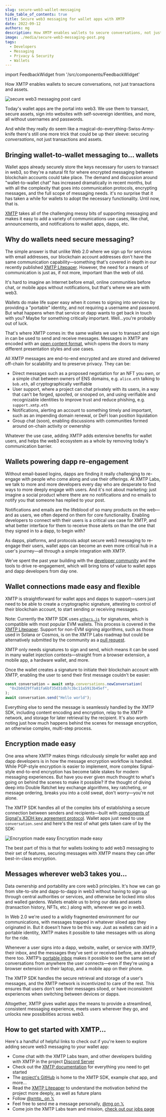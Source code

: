 ```yaml
---
slug: secure-web3-wallet-messaging
hide_table_of_contents: true
title: Secure web3 messaging for wallet apps with XMTP
date: 2022-09-12
authors: mg
description: How XMTP enables wallets to secure conversations, not just transactions and assets.
image: ./media/secure-web3-messaging-post.png
tags:
  - Developers
  - Messaging
  - Privacy & Security
  - Wallets
---
```


import FeedbackWidget from '/src/components/FeedbackWidget'

How XMTP enables wallets to secure conversations, not just transactions and assets.

![secure web3 messaging post card](./media/secure-web3-messaging-post.png)

<!--truncate-->

Today's wallet apps are the portal into web3. We use them to transact, secure assets, sign into websites with self-sovereign identities, and more, all without usernames and passwords.

And while they really do seem like a magical-do-everything-Swiss-Army-knife there's still one more trick that could be up their sleeve: securing _conversations_, not just transactions and assets.

## Bringing wallet-to-wallet messaging to... wallets

Wallet apps already securely store the keys necessary for users to transact in web3, so they're a natural fit for where encrypted messaging between blockchain accounts could take place. The demand and discussion around "wallet-to-wallet chat" has increased dramatically in recent months, but with all the complexity that goes into communication protocols, encrypting messages, and the full scope of messaging needs. it's no surprise that it has taken a while for wallets to adopt the necessary functionality. Until now, that is.

[XMTP](/docs/introduction) takes all of the challenging messy bits of supporting messaging and makes it easy to add a variety of communications use cases, like chat, announcements, and notifications to wallet apps, dapps, etc.

## Why do wallets need secure messaging?

The simple answer is that unlike Web 2.0 where we sign up for services with email addresses, our blockchain account addresses don't have the same communication capability—something that's covered in depth in our recently published [XMTP Litepaper](https://github.com/xmtp/litepaper). However, the need for a means of communication is just as, if not more, important than the web of old.

It's hard to imagine an Internet before email, online communities before chat, or mobile apps without notifications, but that's where we are with web3.

Wallets do make life super easy when it comes to signing into services by providing a "portable" identity, and not requiring a username and password. But what happens when that service or dapp wants to get back in touch with you? Maybe for something critically important. Well…you're probably out of luck.

That's where XMTP comes in: the same wallets we use to transact and sign in can be used to send and receive messages. Messages in XMTP are encoded with an [open content format](https://docs.xmtp.org/content-types/content-types), which opens the doors to many different presentation styles and use cases.

All XMTP messages are end-to-end encrypted and are stored and delivered off-chain for scalability and to preserve privacy. They can be:

- Direct messages such as a proposed negotiation for an NFT you own, or a simple chat between owners of ENS domains, e.g. `alice.eth` talking to `bob.eth`, all cryptographically verifiable
- User support, where a project can chat privately with its users, in a way that can't be forged, spoofed, or snooped on, and using verifiable and recognizable identities to improve trust and reduce phishing, e.g. `support.xmtp.eth`
- Notifications, alerting an account to something timely and important, such as an impending domain renewal, or DeFi loan position liquidation
- Group chat (soon), enabling discussions with communities formed around on-chain activity or ownership

Whatever the use case, adding XMTP adds extensive benefits for wallet users, and helps the web3 ecosystem as a whole by removing today's communication barrier.

## Wallets powering dapp re-engagement

Without email-based logins, dapps are finding it really challenging to re-engage with people who come along and use their offerings. At XMTP Labs, we talk to more and more developers every day who are desperate to find ways to more deeply engage with users. And it's not about marketing: just imagine a social product where there are no notifications and no emails to notify you that someone has replied to your post.

Notifications and emails are the lifeblood of so many products on the web—and as users, we often depend on them for core functionality. Enabling developers to connect with their users is a critical use case for XMTP, and what better interface for them to receive those alerts on than the one that they signed in to a dapp, to begin with?

As dapps, platforms, and protocols adopt secure web3 messaging to re-engage their users, wallet apps can become an even more critical hub in a user's journey—all through a simple integration with XMTP.

We’ve spent the past year building with the [developer community](https://discord.gg/xmtp) and the tools to drive re-engagement, which will bring tons of value to wallet apps and dapp developers from day one.

## Wallet connections made easy and flexible

XMTP is straightforward for wallet apps and dapps to support—users just need to be able to create a cryptographic signature, attesting to control of their blockchain account, to start sending or receiving messages.

Note: Currently the XMTP SDK uses <code>[ethers.js](https://ethers.org/)</code> for signatures, which is compatible with most popular EVM wallets. This process is covered in the [XMTP Litepaper](https://github.com/xmtp/litepaper). Support for non-EVM signing algorithms, such as those used in Solana or Cosmos, is on the XMTP Labs roadmap but could be alternatively submitted by the community as a [pull request](https://github.com/xmtp/xmtp-js).

XMTP only needs signatures to sign and send, which means it can be used in many wallet injection contexts—straight from a browser extension, a mobile app, a hardware wallet, and more.

Once the wallet creates a signature to initiate their blockchain account with XMTP, enabling the user to send their first message couldn't be easier:

```javascript
const conversation = await xmtp.conversations.newConversation(
  "0x2b0d29ffa81fa6bf35d31db7c3bc11a5913b45ef",
);
await conversation.send("Hello world");
```

Everything else to send the message is seamlessly handled by the XMTP SDK, including content encoding and encryption, relay to the XMTP network, and storage for later retrieval by the recipient. It's also worth noting just how much happens behind the scenes for message encryption, an otherwise complex, multi-step process.

## Encryption made easy

One area where XMTP makes things ridiculously simple for wallet app and dapp developers is in how the message encryption workflow is handled. While PGP-style encryption is easier to implement, more complex Signal-style end-to-end encryption has become table stakes for modern messaging experiences. But have you ever given much thought to what's going on behind the scenes to make it possible? If the thought of diving deep into Double Ratchet key exchange algorithms, key ratcheting, or message ordering, breaks you into a cold sweat, don't worry—you're not alone.

The XMTP SDK handles all of the complex bits of establishing a secure connection between senders and recipients—built with [components of Signal's X3DH key agreement protocol](https://github.com/xmtp/litepaper/blob/main/README.md#421-securing-messages-between-participants). Wallet apps just need to use `conversation.send` and here's the rest of what gets taken care of by the SDK:

![Encryption made easy](media/encryption-made-easy.png)
Encryption made easy

The best part of this is that for wallets looking to add web3 messaging to their set of features, securing messages with XMTP means they can offer best-in-class encryption.

## Messages wherever web3 takes you...

Data ownership and portability are core web3 principles. It's how we can go from site-to-site and dapp-to-dapp in web3 without having to sign up through central authorities or services, and otherwise be locked into silos and walled gardens. Wallets enable us to bring our data and assets (transaction history, NFTs, etc.) along with, wherever we go in web3.

In Web 2.0 we're used to a wildly fragmented environment for our communications, with messages trapped in whatever siloed app they originated in. But it doesn't have to be this way. Just as wallets can aid in a portable identity, XMTP makes it possible to take messages with us along for the ride.

Whenever a user signs into a dapp, website, wallet, or service with XMTP, their inbox, and the messages they've sent or received before, are already there too. XMTP’s [portable inbox](https://github.com/xmtp/litepaper/blob/main/README.md#5-portable-inbox) makes it possible to see the same set of conversations from anywhere the user connects—even if they're using a browser extension on their laptop, and a mobile app on their phone.

The XMTP SDK handles the secure retrieval and storage of a user's messages, and the XMTP network is incentivized to care of the rest. This ensures that users don’t see their messages siloed, or have inconsistent experiences when switching between devices or dapps.

Altogether, XMTP gives wallet apps the means to provide a streamlined, consistent messaging experience, meets users wherever they go, and unlocks new possibilities across web3.

## How to get started with XMTP...

Here's a handful of helpful links to check out if you're keen to explore adding secure web3 messaging to your wallet app:

- Come chat with the XMTP Labs team, and other developers building with XMTP in the project [Discord Server](https://discord.gg/xmtp)
- Check out the [XMTP documentation](/docs/introduction) for everything you need to get started
- The [project's GitHub](https://github.com/xmtp) is home to the XMTP SDK, example chat app, and more…
- Read the [XMTP Litepaper](https://github.com/xmtp/litepaper) to understand the motivation behind the project more deeply, as well as future plans
- Follow [@xmtp\_ on 𝕏](https://x.com/xmtp_)
- Feel free to send me a message personally, [@mg on 𝕏](https://x.com/mg)
- Come join the XMTP Labs team and mission, [check out our jobs page](https://blog.xmtp.com/careers/)

<br/>
<FeedbackWidget />
